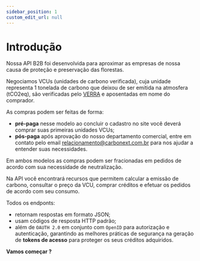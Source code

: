 ```yaml
---
sidebar_position: 1
custom_edit_url: null
---
```


# Introdução

Nossa API B2B foi desenvolvida para aproximar as empresas de nossa causa de proteção e preservação das florestas.

Negociamos VCUs (unidades de carbono verificada), cuja unidade representa 1 tonelada de carbono que deixou de ser emitida na atmosfera (tCO2eq), são verificadas pelo [VERRA](https://verra.org) e aposentadas em nome do comprador.

As compras podem ser feitas de forma:
- **pré-paga** nesse modelo ao concluir o cadastro no site você deverá comprar suas primeiras unidades VCUs;
- **pós-paga** após aprovação do nosso departamento comercial, entre em contato pelo email [relacionamento@carbonext.com.br](mailto:relacionamento@carbonext.com.br) para nos ajudar a entender suas necessidades.

Em ambos modelos as compras podem ser fracionadas em pedidos de acordo com sua necessidade de neutralização.

Na API você encontrará recursos que permitem calcular a emissão de carbono, consultar o preço da VCU, comprar créditos e efetuar os pedidos de acordo com seu consumo.

Todos os endponts:
- retornam respostas em formato JSON;
- usam códigos de resposta HTTP padrão;
- além de `OAUTH 2.0` em conjunto com `OpenID` para autorização e autenticação, garantindo as melhores práticas de segurança na geração de **tokens de acesso** para proteger os seus créditos adquiridos.

**Vamos começar ?**
